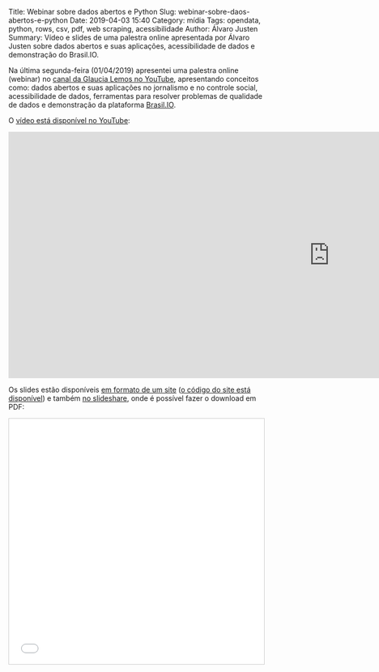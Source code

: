 Title: Webinar sobre dados abertos e Python
Slug: webinar-sobre-daos-abertos-e-python
Date: 2019-04-03 15:40
Category: mídia
Tags: opendata, python, rows, csv, pdf, web scraping, acessibilidade
Author: Álvaro Justen
Summary: Vídeo e slides de uma palestra online apresentada por Álvaro Justen sobre dados abertos e suas aplicações, acessibilidade de dados e demonstração do Brasil.IO.


Na última segunda-feira (01/04/2019) apresentei uma palestra online (webinar)
no [canal da Glaucia Lemos no
YouTube](https://www.youtube.com/channel/UC2Qzw5aqCBk_z0lWJnumWQQ),
apresentando conceitos como: dados abertos e suas aplicações no jornalismo e no
controle social, acessibilidade de dados,
ferramentas para resolver problemas de qualidade de dados e demonstração da
plataforma [Brasil.IO](https://brasil.io/).

O [vídeo está disponível no
YouTube](https://www.youtube.com/watch?v=1FEYQBmyk2Y):

<iframe width="1267" height="487" src="https://www.youtube.com/embed/1FEYQBmyk2Y" frameborder="0" allow="accelerometer; autoplay; encrypted-media; gyroscope; picture-in-picture" allowfullscreen></iframe>

Os slides estão disponíveis [em formato de um
site](http://bit.ly/turicas-webinar-glaucia) ([o código do site está
disponível](https://github.com/turicas/slides/blob/gh-pages/brasil.io/capiconf2018/webinar-glaucia-lemos.html))
e também [no
slideshare](https://www.slideshare.net/turicas/brasilio-dados-abertos-para-mais-democracia),
onde é possível fazer o download em PDF:

<iframe src="//www.slideshare.net/slideshow/embed_code/key/49M0cuZGqc4995" width="595" height="485" frameborder="0" marginwidth="0" marginheight="0" scrolling="no" style="border:1px solid #CCC; border-width:1px; margin-bottom:5px; max-width: 100%;" allowfullscreen> </iframe>
